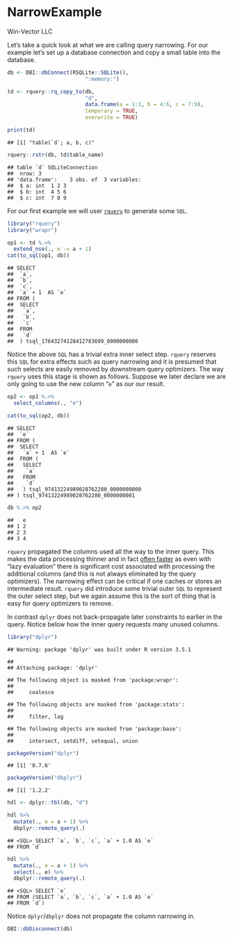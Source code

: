 NarrowExample
================
Win-Vector LLC

<!-- NarrowExample.md is generated from NarrowExample.Rmd. Please edit that file -->

Let’s take a quick look at what we are calling query narrowing. For our
example let’s set up a database connection and copy a small table into
the database.

``` r
db <- DBI::dbConnect(RSQLite::SQLite(),
                         ":memory:")

td <- rquery::rq_copy_to(db, 
                         "d", 
                         data.frame(a = 1:3, b = 4:6, c = 7:9),
                         temporary = TRUE,
                         overwrite = TRUE)

print(td)
```

    ## [1] "table(`d`; a, b, c)"

``` r
rquery::rstr(db, td$table_name)
```

    ## table `d` SQLiteConnection 
    ##  nrow: 3 
    ## 'data.frame':    3 obs. of  3 variables:
    ##  $ a: int  1 2 3
    ##  $ b: int  4 5 6
    ##  $ c: int  7 8 9

For our first example we will user
[`rquery`](https://github.com/WinVector/rquery) to generate some `SQL`.

``` r
library("rquery")
library("wrapr")

op1 <- td %.>% 
  extend_nse(., e := a + 1)
cat(to_sql(op1, db))
```

    ## SELECT
    ##  `a`,
    ##  `b`,
    ##  `c`,
    ##  `a` + 1  AS `e`
    ## FROM (
    ##  SELECT
    ##   `a`,
    ##   `b`,
    ##   `c`
    ##  FROM
    ##   `d`
    ##  ) tsql_17643274128412783699_0000000000

Notice the above `SQL` has a trivial extra inner select step. `rquery`
reserves this `SQL` for extra effects such as query narrowing and it is
presumed that such selects are easily removed by downstream query
optimizers. The way `rquery` uses this stage is shown as follows.
Suppose we later declare we are only going to use the new column “`e`”
as our our result.

``` r
op2 <- op1 %.>% 
  select_columns(., "e")

cat(to_sql(op2, db))
```

    ## SELECT
    ##  `e`
    ## FROM (
    ##  SELECT
    ##   `a` + 1  AS `e`
    ##  FROM (
    ##   SELECT
    ##    `a`
    ##   FROM
    ##    `d`
    ##   ) tsql_97413224989028762280_0000000000
    ## ) tsql_97413224989028762280_0000000001

``` r
db %.>% op2
```

    ##   e
    ## 1 2
    ## 2 3
    ## 3 4

`rquery` propagated the columns used all the way to the inner query.
This makes the data processing thinner and in fact [often
faster](https://github.com/WinVector/rquery/blob/master/extras/NarrowEffectSpark.md)
as even with “lazy evaluation” there is significant cost associated with
processing the additional columns (and this is not always eliminated by
the query optimizers). The narrowing effect can be critical if one
caches or stores an intermediate result. `rquery` did introduce some
trivial outer `SQL` to represent the outer select step, but we again
assume this is the sort of thing that is easy for query optimizers to
remove.

In contrast `dplyr` does not back-propagate later constraints to earlier
in the query. Notice below how the inner query requests many unused
columns.

``` r
library("dplyr")
```

    ## Warning: package 'dplyr' was built under R version 3.5.1

    ## 
    ## Attaching package: 'dplyr'

    ## The following object is masked from 'package:wrapr':
    ## 
    ##     coalesce

    ## The following objects are masked from 'package:stats':
    ## 
    ##     filter, lag

    ## The following objects are masked from 'package:base':
    ## 
    ##     intersect, setdiff, setequal, union

``` r
packageVersion("dplyr")
```

    ## [1] '0.7.6'

``` r
packageVersion("dbplyr")
```

    ## [1] '1.2.2'

``` r
hdl <- dplyr::tbl(db, "d")

hdl %>%
  mutate(., e = a + 1) %>%
  dbplyr::remote_query(.)
```

    ## <SQL> SELECT `a`, `b`, `c`, `a` + 1.0 AS `e`
    ## FROM `d`

``` r
hdl %>%
  mutate(., e = a + 1) %>%
  select(., e) %>%
  dbplyr::remote_query(.)
```

    ## <SQL> SELECT `e`
    ## FROM (SELECT `a`, `b`, `c`, `a` + 1.0 AS `e`
    ## FROM `d`)

Notice `dplyr`/`dbplyr` does not propagate the column narrowing in.

``` r
DBI::dbDisconnect(db)
```
